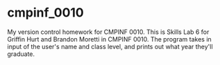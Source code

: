 # cmpinf_0010
My version control homework for CMPINF 0010.
This is Skills Lab 6 for Griffin Hurt and Brandon Moretti in CMPINF 0010.
The program takes in input of the user's name and class level, and prints out what year they'll graduate.

